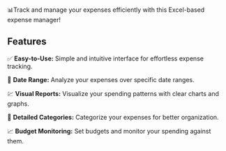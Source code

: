 
📊Track and manage your expenses efficiently with this Excel-based expense manager!

## Features

✅ **Easy-to-Use:** Simple and intuitive interface for effortless expense tracking.

📅 **Date Range:** Analyze your expenses over specific date ranges.

💹 **Visual Reports:** Visualize your spending patterns with clear charts and graphs.

📑 **Detailed Categories:** Categorize your expenses for better organization.

📈 **Budget Monitoring:** Set budgets and monitor your spending against them.
